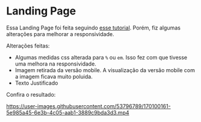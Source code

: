 # Landing Page

Essa Landing Page foi feita seguindo [esse tutorial](https://www.youtube.com/watch?v=edDCEK5QWE8&ab_channel=AlexandreSaints). Porém, fiz algumas alterações para melhorar a responsividade.

Alterações feitas:

- Algumas medidas css alterada para `%` ou `em`. Isso fez com que tivesse uma melhora na responsividade.
- Imagem retirada da versão mobile. A visualização da versão mobile com a imagem ficava muito poluida.
- Texto Justificado

Confira o resultado:

https://user-images.githubusercontent.com/53796789/170100161-5e985a45-6e3b-4c05-aab1-3889c9bda3d3.mp4
